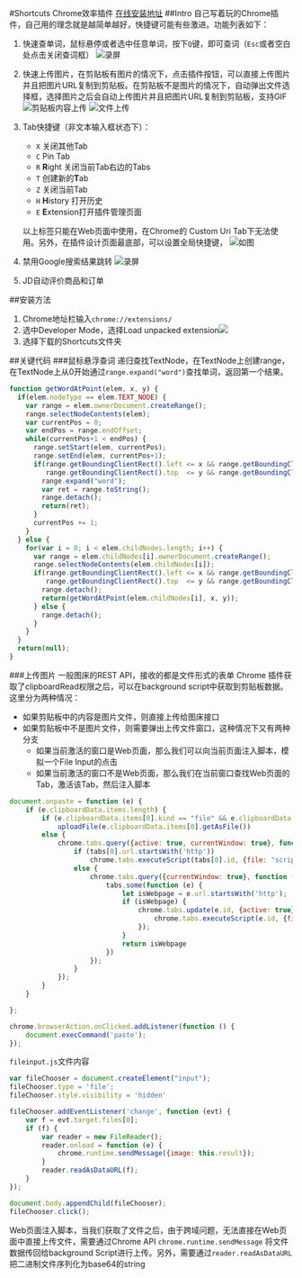 #Shortcuts Chrome效率插件
[在线安装地址](https://chrome.google.com/webstore/detail/shortcuts/hmonocmajfgbpglgfoocnpnifcegpeef)
##Intro
自己写着玩的Chrome插件，自己用的理念就是越简单越好，快捷键可能有些激进。功能列表如下：

1. 快速查单词，鼠标悬停或者选中任意单词，按下`Q`键，即可查词（`Esc`或者空白处点击关闭查词框）
![录屏](https://ooo.0o0.ooo/2017/01/25/58889f8f059f1.jpg)

2. 快速上传图片，在剪贴板有图片的情况下，点击插件按钮，可以直接上传图片并且把图片URL复制到剪贴板。在剪贴板不是图片的情况下，自动弹出文件选择框，选择图片之后会自动上传图片并且把图片URL复制到剪贴板，支持GIF
![剪贴板内容上传](https://ooo.0o0.ooo/2017/01/26/588944c686c79.jpg)
![文件上传](https://ooo.0o0.ooo/2017/01/26/5889456c8b016.jpg)

3. Tab快捷键（非文本输入框状态下）：
      - `X` 关闭其他Tab
      - `C` Pin Tab
      - `R` **R**ight 关闭当前Tab右边的Tabs
      - `T` 创建新的**T**ab
      - `Z` 关闭当前Tab
      - `H` **H**istory 打开历史
      - `E` **E**xtension打开插件管理页面
    
    以上标签只能在Web页面中使用，在Chrome的 Custom Uri Tab下无法使用。另外，在插件设计页面最底部，可以设置全局快捷键， 
![如图](https://ooo.0o0.ooo/2017/01/25/5888a57e25d0a.jpg)

4. 禁用Google搜索结果跳转
![录屏](https://ooo.0o0.ooo/2017/01/25/5888a7a5ca050.jpg)

5. JD自动评价商品和订单

##安装方法
1. Chrome地址栏输入`chrome://extensions/`
2. 选中Developer Mode，选择Load unpacked extension![](https://ooo.0o0.ooo/2017/01/26/5889466f6b2ff.jpg)
3. 选择下载的Shortcuts文件夹

##关键代码
###鼠标悬浮查词
递归查找TextNode，在TextNode上创建range，在TextNode上从0开始通过`range.expand("word")`查找单词，返回第一个结果。
```javascript
function getWordAtPoint(elem, x, y) {
  if(elem.nodeType == elem.TEXT_NODE) {
    var range = elem.ownerDocument.createRange();
    range.selectNodeContents(elem);
    var currentPos = 0;
    var endPos = range.endOffset;
    while(currentPos+1 < endPos) {
      range.setStart(elem, currentPos);
      range.setEnd(elem, currentPos+1);
      if(range.getBoundingClientRect().left <= x && range.getBoundingClientRect().right  >= x &&
         range.getBoundingClientRect().top  <= y && range.getBoundingClientRect().bottom >= y) {
        range.expand("word");
        var ret = range.toString();
        range.detach();
        return(ret);
      }
      currentPos += 1;
    }
  } else {
    for(var i = 0; i < elem.childNodes.length; i++) {
      var range = elem.childNodes[i].ownerDocument.createRange();
      range.selectNodeContents(elem.childNodes[i]);
      if(range.getBoundingClientRect().left <= x && range.getBoundingClientRect().right  >= x &&
         range.getBoundingClientRect().top  <= y && range.getBoundingClientRect().bottom >= y) {
        range.detach();
        return(getWordAtPoint(elem.childNodes[i], x, y));
      } else {
        range.detach();
      }
    }
  }
  return(null);
}    
```
###上传图片
一般图床的REST API，接收的都是文件形式的表单
Chrome 插件获取了clipboardRead权限之后，可以在background script中获取到剪贴板数据。这里分为两种情况：
- 如果剪贴板中的内容是图片文件，则直接上传给图床接口
- 如果剪贴板中不是图片文件，则需要弹出上传文件窗口，这种情况下又有两种分支
  - 如果当前激活的窗口是Web页面，那么我们可以向当前页面注入脚本，模拟一个File Input的点击
  - 如果当前激活的窗口不是Web页面，那么我们在当前窗口查找Web页面的Tab，激活该Tab，然后注入脚本
```javascript
document.onpaste = function (e) {
    if (e.clipboardData.items.length) {
        if (e.clipboardData.items[0].kind == "file" && e.clipboardData.items[0].type == "image/png")
            uploadFile(e.clipboardData.items[0].getAsFile())
        else {
            chrome.tabs.query({active: true, currentWindow: true}, function (tabs) {
                if (tabs[0].url.startsWith('http'))
                    chrome.tabs.executeScript(tabs[0].id, {file: "script/fileinput.js"});
                else {
                    chrome.tabs.query({currentWindow: true}, function (tabs) {
                        tabs.some(function (e) {
                            let isWebpage = e.url.startsWith('http');
                            if (isWebpage) {
                                chrome.tabs.update(e.id, {active: true}, function () {
                                    chrome.tabs.executeScript(e.id, {file: "script/fileinput.js"});
                                });
                            }
                            return isWebpage
                        })
                    });
                }
            });
        }
    }

};

chrome.browserAction.onClicked.addListener(function () {
    document.execCommand('paste');
});
```

`fileinput.js`文件内容
```javascript
var fileChooser = document.createElement("input");
fileChooser.type = 'file';
fileChooser.style.visibility = 'hidden'

fileChooser.addEventListener('change', function (evt) {
    var f = evt.target.files[0];
    if (f) {
        var reader = new FileReader();
        reader.onload = function (e) {
            chrome.runtime.sendMessage({image: this.result});
        }
        reader.readAsDataURL(f);
    }
});

document.body.appendChild(fileChooser);
fileChooser.click();
````
Web页面注入脚本，当我们获取了文件之后，由于跨域问题，无法直接在Web页面中直接上传文件，需要通过Chrome API `chrome.runtime.sendMessage` 将文件数据传回给background Script进行上传。另外，需要通过`reader.readAsDataURL`把二进制文件序列化为base64的string



  
 
